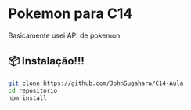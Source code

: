 #  Pokemon para C14

Basicamente usei API de pokemon.

## 📦 Instalação!!!
```bash
git clone https://github.com/JohnSugahara/C14-Aula
cd repositorio
npm install
